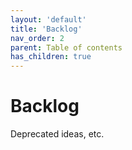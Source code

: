 ```yaml
---
layout: 'default'
title: 'Backlog'
nav_order: 2
parent: Table of contents
has_children: true
---
```


# Backlog

Deprecated ideas, etc.
